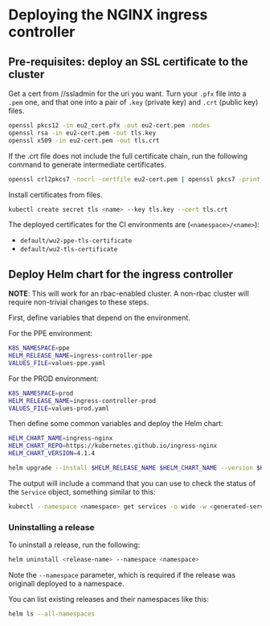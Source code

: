 # Deploying the NGINX ingress controller

## Pre-requisites: deploy an SSL certificate to the cluster

Get a cert from //ssladmin for the uri you want.
Turn your `.pfx` file into a `.pem` one, and that one into a pair of `.key` (private key) and `.crt` (public key) files.

```bash
openssl pkcs12 -in eu2_cert.pfx -out eu2-cert.pem -nodes
openssl rsa -in eu2-cert.pem -out tls.key
openssl x509 -in eu2-cert.pem -out tls.crt
```

If the .crt file does not include the full certificate chain, run the following command to generate intermediate certificates.

```bash
openssl crl2pkcs7 -nocrl -certfile eu2-cert.pem | openssl pkcs7 -print_certs -out tls.crt
```

Install certificates from files.

```bash
kubectl create secret tls <name> --key tls.key --cert tls.crt
```

The deployed certificates for the CI environments are (`<namespace>/<name>`):

- `default/wu2-ppe-tls-certificate`
- `default/wu2-tls-certificate`

## Deploy Helm chart for the ingress controller

**NOTE**: This will work for an rbac-enabled cluster. A non-rbac cluster will require non-trivial changes to these steps.

First, define variables that depend on the environment.

For the PPE environment:

```bash
K8S_NAMESPACE=ppe
HELM_RELEASE_NAME=ingress-controller-ppe
VALUES_FILE=values-ppe.yaml
```

For the PROD environment:

```bash
K8S_NAMESPACE=prod
HELM_RELEASE_NAME=ingress-controller-prod
VALUES_FILE=values-prod.yaml
```

Then define some common variables and deploy the Helm chart:

```bash
HELM_CHART_NAME=ingress-nginx
HELM_CHART_REPO=https://kubernetes.github.io/ingress-nginx
HELM_CHART_VERSION=4.1.4

helm upgrade --install $HELM_RELEASE_NAME $HELM_CHART_NAME --version $HELM_CHART_VERSION --repo $HELM_CHART_REPO -f $VALUES_FILE --namespace $K8S_NAMESPACE --create-namespace
```

The output will include a command that you can use to check the status of the `Service` object, something similar to this:

```bash
kubectl --namespace <namespace> get services -o wide -w <generated-service-name>
```

### Uninstalling a release

To uninstall a release, run the following:

```bash
helm uninstall <release-name> --namespace <namespace>
```

Note the `--namespace` parameter, which is required if the release was originall deployed to a namespace.

You can list existing releases and their namespaces like this:

```bash
helm ls --all-namespaces
```
